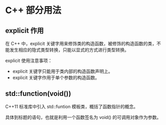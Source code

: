 # C++ 部分用法

## explicit 作用

在 C++ 中，explicit 关键字用来修饰类的构造函数，被修饰的构造函数的类，不能发生相应的隐式类型转换，只能以显式的方式进行类型转换。

explicit 使用注意事项：

+ explicit 关键字只能用于类内部的构造函数声明上。
+ explicit 关键字作用于单个参数的构造函数。

## std::function(void())

C++11 标准库中引入 std::funtion 模板类，概括了函数指针的概念。

具体到标题的语句，也就是利用一个函数签名为 void() 的可调用对象作为参数。
